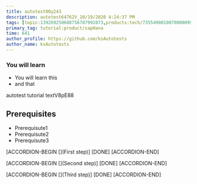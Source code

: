```yaml
---
title: autotest0Oy243
description: autotest64762V_10/19/2020 4:24:37 PM
tags: [topic:139269250608756787992873,products:tech/73554900100700000996,tutorial:experience/advanced]
primary_tag: tutorial:product/sapHana
time: 641
author_profile: https://github.com/ksAutotests
author_name: ksAutotests
---
```

### You will learn
- You will learn this
- and that

autotest tutorial textV8pE88

## Prerequisites
- Prerequisute1
- Prerequisute2
- Prerequisute3

[ACCORDION-BEGIN [](First step)]
[DONE]
[ACCORDION-END]

[ACCORDION-BEGIN [](Second step)]
[DONE]
[ACCORDION-END]

[ACCORDION-BEGIN [](Third step)]
[DONE]
[ACCORDION-END]

